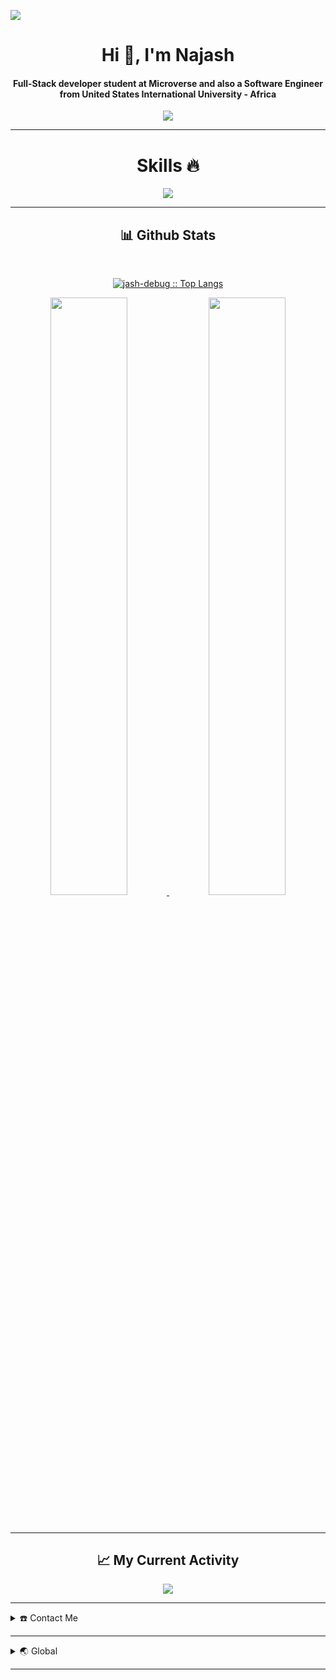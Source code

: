 
![](https://komarev.com/ghpvc/?username=jash-debug&label=PROFILE+VIEWS)

<div align="center">
  <h1 align="center">Hi 👋, I'm Najash</h1>
  <h4 align="center">Full-Stack developer student at Microverse and also a Software Engineer from United States International University - Africa</h4>
</div>

<div align="center">
  <img src="https://media0.giphy.com/media/v1.Y2lkPTc5MGI3NjExZ3FvdDR1bHRvbXF0enAwMHc2MHk1N3NycjJpMW5zcWU5d3EzN2drMiZlcD12MV9pbnRlcm5hbF9naWZfYnlfaWQmY3Q9Zw/RbDKaczqWovIugyJmW/giphy.webp">
</div>

---

<div align="center">
  <h1>Skills 🔥</h1>
  <img src="https://skillicons.dev/icons?i=git,github,html,css,bootstrap,sass,js,vscode,webpack" />
</div>

---

<div>
  <h2 align="center">📊 Github Stats</h2>
  <br/>
  <p align="center">
    <a href="https://github.com/jash-debug/">
      <img src="https://github-readme-stats.vercel.app/api/top-langs/?username=jash-debug&langs_count=6&theme=gruvbox&layout=compact&hide_border=true" alt="jash-debug :: Top Langs" />
    </a>
  </p>
  <p align="center">
    <a href="https://github.com/jash-debug/">
      <img width="49.5%" src="https://github-readme-stats.vercel.app/api?username=jash-debug&show_icons=true&theme=gruvbox&hide_border=true" />
      <img width="49.5%" src="https://github-readme-streak-stats.herokuapp.com/?user=jash-debug&theme=gruvbox&hide_border=true" />
    </a>
  </p>
  <br>
</div>    

---
<h2 align="center">📈 My Current Activity</h2>

<p align="center">
  <img src="https://github-readme-activity-graph.vercel.app/graph?username=jash-debug&bg_color=ffcfe9&color=9e4c98&line=9e4c98&point=403d3d&area=true&hide_border=true">
</p>



---

<details>
  <summary>☎️ Contact Me</summary>
  <div align="center">
    <samp>
      <h2 align="center">😎 You can reach me at:</h2>
      <p align="center">
        <a href="https://www.linkedin.com/in/ahmed-najash-286a671ab/" target="_blank">
          <img src="https://img.shields.io/badge/linkedin-%231DA1F2.svg?style=for-the-badge&logo=linkedin&logoColor=white" alt="LinkedIn" height="30"/>
        </a>
        <a href="" target="_blank">
          <img src="https://img.shields.io/badge/facebook-4267B2.svg?style=for-the-badge&logo=facebook&logoColor=white" alt="Facebook" height="30"/>
        </a>
        <a href="mailto:ahmednjsh1@gmail.com" target="_blank">
          <img src="https://img.shields.io/badge/gmail-EA4335.svg?style=for-the-badge&logo=gmail&logoColor=white" alt="Gmail" height="30"/>
        </a>
      </p>
      <p align="center">
        <a href="https://instagram.com/najash_ahmed" target="_blank">
          <img src="https://img.shields.io/badge/instagram-%23E4405F.svg?style=for-the-badge&logo=Instagram&logoColor=white" alt="Instagram" height="30"/>
        </a>
        <a href="https://wa.me/+254742643533" target="_blank">
          <img src="https://img.shields.io/badge/whatsapp-4B7F1.svg?style=for-the-badge&logo=whatsapp&logoColor=white" alt="WhatsApp" height="30"/>
        </a>
        <a href="https://twitter.com/ahmed_najash" target="_blank">
          <img src="https://img.shields.io/badge/twitter-1DA1F2.svg?style=for-the-badge&logo=twitter&logoColor=white" alt="Twitter" height="30"/>
        </a>
      </p>
    </samp>
  </div>
</details>

---

<details>
  <summary>🌏 Global</summary>
  <div align="center">
    <h2 align="center">Wanna learn more about me?</h2>
  </div>
</details>

---

<script async src="https://pagead2.googlesyndication.com/pagead/js/adsbygoogle.js?client=ca-pub-8483683375605717"
     crossorigin="anonymous"></script>
